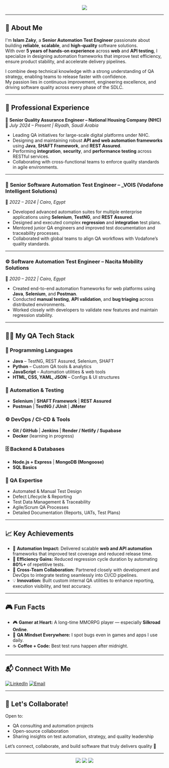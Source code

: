 <p align="center">
  <img src="https://readme-typing-svg.demolab.com?font=Fira+Code&weight=600&size=22&duration=3500&pause=1000&color=00E6A8&center=true&vCenter=true&width=950&lines=Hi+%F0%9F%91%8B%2C+I'm+Islam+Zaky+(@ieZaky)!;Senior+Quality+Assurance+Engineer;Automation+%26+API+Testing+Expert;Delivering+Reliable%2C+Scalable+%26+High-Quality+Software" />
</p>

---

## 🌟 About Me

I'm **Islam Zaky**, a **Senior Automation Test Engineer** passionate about building **reliable**, **scalable**, and **high-quality** software solutions.  
With over **5 years of hands-on experience** across **web** and **API testing**, I specialize in designing automation frameworks that improve test efficiency, ensure product stability, and accelerate delivery pipelines.

I combine deep technical knowledge with a strong understanding of QA strategy, enabling teams to release faster with confidence.  
My passion lies in continuous improvement, engineering excellence, and driving software quality across every phase of the SDLC.

---

## 💼 Professional Experience

 🏢 **Senior Quality Assurance Engineer – National Housing Company (NHC)**
📅 *July 2024 – Present | Riyadh, Saudi Arabia*  
- Leading QA initiatives for large-scale digital platforms under NHC.  
- Designing and maintaining robust **API and web automation frameworks** using **Java**, **SHAFT Framework**, and **REST Assured**.  
- Performing **integration**, **security**, and **performance testing** across RESTful services.  
- Collaborating with cross-functional teams to enforce quality standards in agile environments.

---

### 🧩 **Senior Software Automation Test Engineer – _VOIS (Vodafone Intelligent Solutions)**
📅 *2022 – 2024 | Cairo, Egypt*  
- Developed advanced automation suites for multiple enterprise applications using **Selenium**, **TestNG**, and **REST Assured**.  
- Designed and executed complex **regression** and **integration** test plans.  
- Mentored junior QA engineers and improved test documentation and traceability processes.  
- Collaborated with global teams to align QA workflows with Vodafone’s quality standards.

---

### ⚙️ **Software Automation Test Engineer – Nacita Mobility Solutions**
📅 *2020 – 2022 | Cairo, Egypt*  
- Created end-to-end automation frameworks for web platforms using **Java**, **Selenium**, and **Postman**.  
- Conducted **manual testing**, **API validation**, and **bug triaging** across distributed environments.  
- Worked closely with developers to validate new features and maintain regression stability.

---

## 🧑‍💻 My QA Tech Stack

### 🧠 Programming Languages
- **Java** – TestNG, REST Assured, Selenium, SHAFT  
- **Python** – Custom QA tools & analytics  
- **JavaScript** – Automation utilities & web tools  
- **HTML, CSS, YAML, JSON** – Configs & UI structures  

### 🧩 Automation & Testing
- **Selenium** | **SHAFT Framework** | **REST Assured**  
- **Postman** | **TestNG / JUnit** | **JMeter**

### ⚙️ DevOps / CI-CD & Tools
- **Git / GitHub** | **Jenkins** | **Render / Netlify / Supabase**  
- **Docker** (learning in progress)

### 🗄️ Backend & Databases
- **Node.js + Express** | **MongoDB (Mongoose)**  
- **SQL Basics**

### 🧪 QA Expertise
- Automated & Manual Test Design  
- Defect Lifecycle & Reporting  
- Test Data Management & Traceability  
- Agile/Scrum QA Processes  
- Detailed Documentation (Reports, UATs, Test Plans)  

---

## 📈 Key Achievements

- 🧩 **Automation Impact:** Delivered scalable **web and API automation** frameworks that improved test coverage and reduced release time.  
- 🚀 **Efficiency Gains:** Reduced regression cycle duration by automating **80%+** of repetitive tests.  
- 🤝 **Cross-Team Collaboration:** Partnered closely with development and DevOps to integrate testing seamlessly into CI/CD pipelines.  
- 💡 **Innovation:** Built custom internal QA utilities to enhance reporting, execution visibility, and test accuracy.  

---

## 🎮 Fun Facts

- 🎮 **Gamer at Heart:** A long-time MMORPG player — especially **Silkroad Online**.  
- 🧠 **QA Mindset Everywhere:** I spot bugs even in games and apps I use daily.  
- ☕ **Coffee + Code:** Best test runs happen after midnight.

---

## 📬 Connect With Me

[![LinkedIn](https://img.shields.io/badge/-LinkedIn-0A66C2?style=flat&logo=linkedin&logoColor=white)](https://www.linkedin.com/in/iezaky/)
[![Email](https://img.shields.io/badge/-Email-D14836?style=flat&logo=gmail&logoColor=white)](mailto:McEslam58@gmail.com)

---

## 🚀 Let's Collaborate!

Open to:
- QA consulting and automation projects  
- Open-source collaboration  
- Sharing insights on test automation, strategy, and quality leadership  

Let’s connect, collaborate, and build software that truly delivers quality 🚀

---

<p align="center">
  <img src="https://github-readme-stats.vercel.app/api?username=ieZaky&show_icons=true&theme=radical&hide_border=true" />
  <img src="https://github-readme-streak-stats.herokuapp.com?user=ieZaky&theme=radical&hide_border=true" />
  <img src="https://github-profile-summary-cards.vercel.app/api/cards/profile-details?username=ieZaky&theme=github_dark" />
</p>
